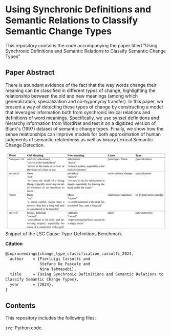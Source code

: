 # Using Synchronic Definitions and Semantic Relations to Classify Semantic Change Types
This repository contains the code accompanying the paper titled "Using Synchronic Definitions and Semantic Relations to Classify Semantic Change Types"

## Paper Abstract
There is abundant evidence of the fact that the way words change their meaning can be classified in different _types_ of change, highlighting the relationship between the old and new meanings (among which generalization, specialization and co-hyponymy transfer).
In this paper, we present a way of detecting these types of change by constructing a model that leverages information both from synchronic lexical relations and definitions of word meanings. Specifically, we use synset definitions and hierarchy information from WordNet and test it on a digitized version of Blank's (1997) dataset of semantic change types. Finally, we show how the sense relationships can improve models for both approximation of human judgments of semantic relatedness as well as binary Lexical Semantic Change Detection.

![alt text](https://github.com/ChangeIsKey/change-type-classification/blob/main/lsc_ctd_benchmark_snippet_table.png "t")
Snippet of the LSC Cause-Type-Definitions Benchmark


<b> Citation </b>

```
@inproceedings{change_type_classification_cassotti_2024,
  author    = {Pierluigi Cassotti and
               Stefano De Pascale and
               Nina Tahmasebi},
  title     = {Using Synchronic Definitions and Semantic Relations to Classify Semantic Change Types},
  year      = {2024},
}
```

## Contents
This repository includes the following files:

`src`: Python code.

